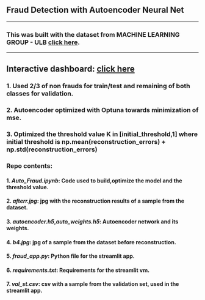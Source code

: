 ## Fraud Detection with Autoencoder Neural Net
---
### This was built with the dataset from MACHINE LEARNING GROUP - ULB [click here](https://www.kaggle.com/datasets/mlg-ulb/creditcardfraud).
---
## Interactive dashboard: [click here](https://fraudzzzdetection.streamlit.app/)

### 1. Used 2/3 of non frauds for train/test and remaining of both classes for validation.
### 2. Autoencoder optimized with Optuna towards minimization of mse.
### 3. Optimized the threshold value K in [initial_threshold,1] where initial threshold is np.mean(reconstruction_errors) + np.std(reconstruction_errors)

### Repo contents:
#### 1. *Auto_Fraud.ipynb*: Code used to build,optimize the model and the threshold value.
#### 2. *afterr.jpg*: jpg with the reconstruction results of a sample from the dataset.
#### 3. *autoencoder.h5*,*auto_weights.h5*: Autoencoder network and its weights.
#### 4. *b4.jpg*: jpg of a sample from the dataset before reconstruction.
#### 5. *fraud_app.py*: Python file for the streamlit app.
#### 6. *requirements.txt*: Requirements for the streamlit vm.
#### 7. *val_st.csv*: csv with a sample from the validation set, used in the streamlit app.
